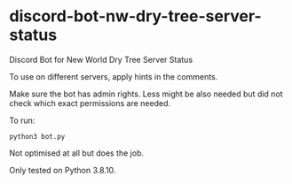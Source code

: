 # discord-bot-nw-dry-tree-server-status
Discord Bot for New World Dry Tree Server Status

To use on different servers, apply hints in the comments.

Make sure the bot has admin rights. Less might be also needed but did not check which exact permissions are needed.

To run:

```python3 bot.py```

Not optimised at all but does the job.

Only tested on Python 3.8.10.
